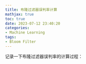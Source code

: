 ```yaml
---
title: 布隆过滤器误判率计算
mathjax: true
toc: true
date: 2023-07-12 23:40:20
categories:
- Machine Learning
tags:
- Bloom Filter
---
```


记录一下布隆过滤器误判率的计算过程：

<!--more-->